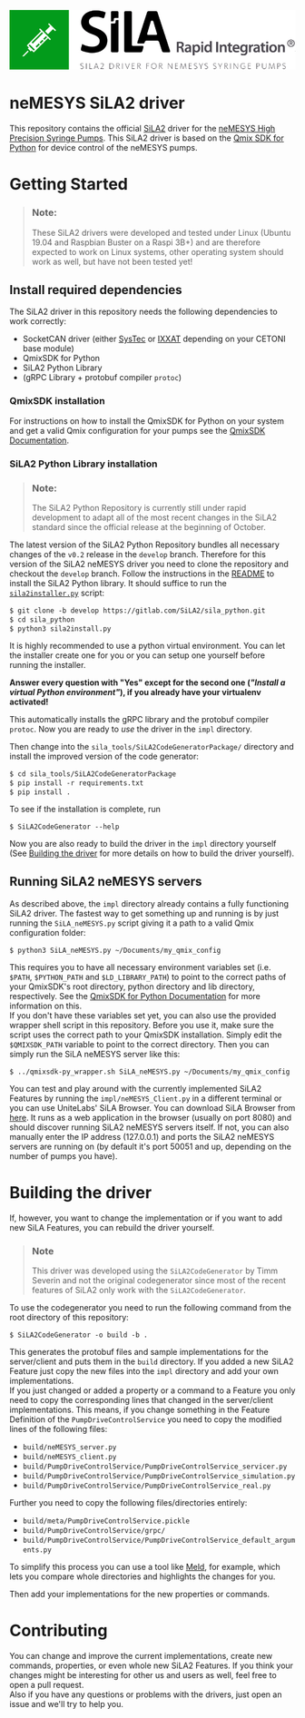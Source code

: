 ![neMESYS SiLA2 Logo](doc/sila_nemesys_logo.png) 

# neMESYS SiLA2 driver
This repository contains the official [SiLA2](https://sila-standard.com/) driver for the [neMESYS High Precision Syringe Pumps](https://www.cetoni.com/products/pumps). This SiLA2 driver is based on the [Qmix SDK for Python](https://github.com/CETONI-Software/qmixsdk-for-python) for device control of the neMESYS pumps.

# Getting Started
> ### Note:
> These SiLA2 drivers were developed and tested under Linux (Ubuntu 19.04 and Raspbian Buster on a Raspi 3B+) and are therefore expected to work on Linux systems, other operating system should work as well, but have not been tested yet!

## Install required dependencies
The SiLA2 driver in this repository needs the following dependencies to work correctly:
* SocketCAN driver (either [SysTec](https://www.systec-electronic.com/en/company/support/device-driver/) or [IXXAT](https://www.ixxat.com/support/file-and-documents-download/drivers/socketcan-driver) depending on your CETONI base module)
* QmixSDK for Python
* SiLA2 Python Library
* (gRPC Library + protobuf compiler `protoc`)

### QmixSDK installation
For instructions on how to install the QmixSDK for Python on your system and get a valid Qmix configuration for your pumps see the [QmixSDK Documentation](https://www.cetoni.de/fileadmin/user_upload/Documents/Manuals/QmixSDK/index.html).

### SiLA2 Python Library installation
> ### Note: 
> The SiLA2 Python Repository is currently still under rapid development to adapt all of the most recent changes in the SiLA2 standard since the official release at the beginning of October.  

The latest version of the SiLA2 Python Repository bundles all necessary changes of the `v0.2` release in the `develop` branch. Therefore for this version of the SiLA2 neMESYS driver you need to clone the repository and checkout the `develop` branch. Follow the instructions in the [README](https://gitlab.com/SiLA2/sila_python/blob/develop/README.md) to install the SiLA2 Python library. It should suffice to run the [`sila2installer.py`](https://gitlab.com/SiLA2/sila_python/blob/develop/sila2install.py) script:
```shell
$ git clone -b develop https://gitlab.com/SiLA2/sila_python.git
$ cd sila_python
$ python3 sila2install.py
```
It is highly recommended to use a python virtual environment. You can let the installer create one for you or you can setup one yourself before running the installer.

**Answer every question with "Yes" except for the second one (*"Install a virtual Python environment"*), if you already have your virtualenv activated!**

This automatically installs the gRPC library and the protobuf compiler `protoc`. Now you are ready to *use* the driver in the `impl` directory.  

Then change into the `sila_tools/SiLA2CodeGeneratorPackage/` directory and install the improved version of the code generator:
```shell
$ cd sila_tools/SiLA2CodeGeneratorPackage
$ pip install -r requirements.txt
$ pip install .
```
To see if the installation is complete, run 
```shell
$ SiLA2CodeGenerator --help
```
Now you are also ready to build the driver in the `impl` directory yourself (See [Building the driver](#building-the-driver) for more details on how to build the driver yourself).

## Running SiLA2 neMESYS servers
As described above, the `impl` directory already contains a fully functioning SiLA2 driver. The fastest way to get something up and running is by just running the `SiLA_neMESYS.py` script giving it a path to a valid Qmix configuration folder:
```shell
$ python3 SiLA_neMESYS.py ~/Documents/my_qmix_config
```
This requires you to have all necessary environment variables set (i.e. `$PATH`, `$PYTHON_PATH` and `$LD_LIBRARY_PATH`) to point to the correct paths of your QmixSDK's root directory, python directory and lib directory, respectively. See the [QmixSDK for Python Documentation](https://www.cetoni.de/fileadmin/user_upload/Documents/Manuals/QmixSDK/QmixSDK_Python.html) for more information on this.  
If you don't have these variables set yet, you can also use the provided wrapper shell script in this repository. Before you use it, make sure the script uses the correct path to your QmixSDK installation. Simply edit the `$QMIXSDK_PATH` variable to point to the correct directory. Then you can simply run the SiLA neMESYS server like this:
```shell
$ ../qmixsdk-py_wrapper.sh SiLA_neMESYS.py ~/Documents/my_qmix_config
```

You can test and play around with the currently implemented SiLA2 Features by running the `impl/neMESYS_Client.py` in a different terminal or you can use UniteLabs' SiLA Browser. You can download SiLA Browser from [here](http://www.unitelabs.ch/technology/plug-and-play/try-it-out). It runs as a web application in the browser (usually on port 8080) and should discover running SiLA2 neMESYS servers itself. If not, you can also manually enter the IP address (127.0.0.1) and ports the SiLA2 neMESYS servers are running on (by default it's port 50051 and up, depending on the number of pumps you have).

# Building the driver
If, however, you want to change the implementation or if you want to add new SiLA Features, you can rebuild the driver yourself.

> ### Note
> This driver was developed using the `SiLA2CodeGenerator` by Timm Severin and not the original codegenerator since most of the recent features of SiLA2 only work with the `SiLA2CodeGenerator`.  

To use the codegenerator you need to run the following command from the root directory of this repository:
```shell
$ SiLA2CodeGenerator -o build -b .
```
This generates the protobuf files and sample implementations for the server/client and puts them in the `build` directory. If you added a new SiLA2 Feature just copy the new files into the `impl` directory and add your own implementations.  
If you just changed or added a property or a command to a Feature you only need to copy the corresponding lines that changed in the server/client implementations. This means, if you change something in the Feature Definition of the `PumpDriveControlService` you need to copy the modified lines of the following files:
* `build/neMESYS_server.py`
* `build/neMESYS_client.py`
* `build/PumpDriveControlService/PumpDriveControlService_servicer.py`
* `build/PumpDriveControlService/PumpDriveControlService_simulation.py`
* `build/PumpDriveControlService/PumpDriveControlService_real.py`

Further you need to copy the following files/directories entirely:
* `build/meta/PumpDriveControlService.pickle`
* `build/PumpDriveControlService/grpc/`
* `build/PumpDriveControlService/PumpDriveControlService_default_arguments.py`

To simplify this process you can use a tool like [Meld](https://meldmerge.org/), for example, which lets you compare whole directories and highlights the changes for you.

Then add your implementations for the new properties or commands.

# Contributing
You can change and improve the current implementations, create new commands, properties, or even whole new SiLA2 Features. If you think your changes might be interesting for other us and users as well, feel free to open a pull request.  
Also if you have any questions or problems with the drivers, just open an issue and we'll try to help you.
